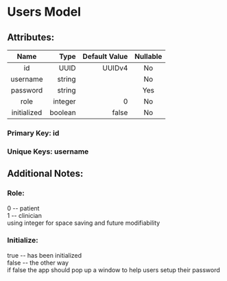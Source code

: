 # Users Model

## Attributes:

| Name        | Type    | Default Value | Nullable |
|:-----------:| -------:| -------------:|:--------:|
| id          | UUID    | UUIDv4        | No       |
| username    | string  |               | No       |
| password    | string  |               | Yes      |
| role        | integer | 0             | No       |
| initialized | boolean | false         | No       |

### Primary Key: id

### Unique Keys: username

## Additional Notes:

### Role:

0 -- patient \
1 -- clinician \
using integer for space saving and future modifiability

### Initialize:

true -- has been initialized \
false -- the other way \
if false the app should pop up a window to help users setup their password
